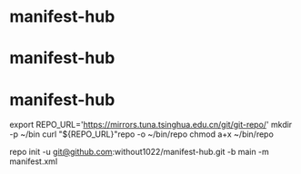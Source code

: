 # manifest-hub
# manifest-hub
# manifest-hub

export REPO_URL='https://mirrors.tuna.tsinghua.edu.cn/git/git-repo/'
mkdir -p ~/bin
curl "${REPO_URL}"repo -o ~/bin/repo
chmod a+x ~/bin/repo



repo init -u git@github.com:without1022/manifest-hub.git -b main -m manifest.xml
